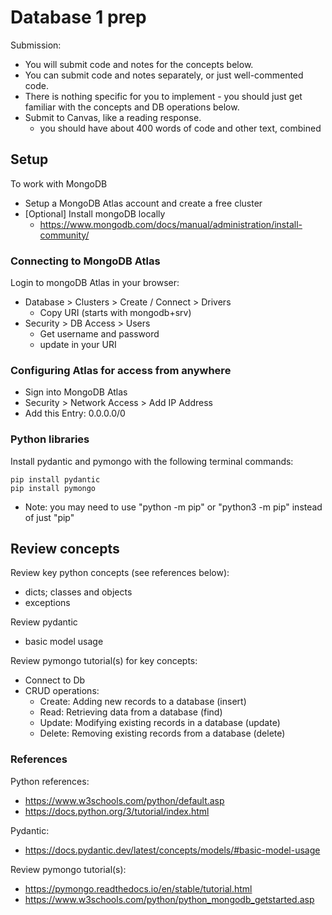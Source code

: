 # Database 1 prep

Submission:

- You will submit code and notes for the concepts below.
- You can submit code and notes separately, or just well-commented code.
- There is nothing specific for you to implement - you should just get familiar with the concepts and DB operations below.
- Submit to Canvas, like a reading response.  
    - you should have about 400 words of code and other text, combined

## Setup

To work with MongoDB

* Setup a MongoDB Atlas account and create a free cluster
* [Optional] Install mongoDB locally
    * https://www.mongodb.com/docs/manual/administration/install-community/

### Connecting to MongoDB Atlas

Login to mongoDB Atlas in your browser:

* Database > Clusters > Create / Connect > Drivers
    - Copy URI (starts with mongodb+srv)
* Security > DB Access > Users
    - Get username and password
    - update <password> in your URI

### Configuring Atlas for access from anywhere

* Sign into MongoDB Atlas
* Security > Network Access > Add IP Address
* Add this Entry: 0.0.0.0/0

### Python libraries

Install pydantic and pymongo with the following terminal commands:

```
pip install pydantic
pip install pymongo
```

* Note: you may need to use "python -m pip" or "python3 -m pip" instead of just "pip"

## Review concepts

Review key python concepts (see references below):   
- dicts; classes and objects
- exceptions

Review pydantic
- basic model usage

Review pymongo tutorial(s) for key concepts:
* Connect to Db
* CRUD operations: 
    - Create: Adding new records to a database (insert)
    - Read: Retrieving data from a database (find)
    - Update: Modifying existing records in a database (update)
    - Delete: Removing existing records from a database (delete)

### References

Python references:
* https://www.w3schools.com/python/default.asp
* https://docs.python.org/3/tutorial/index.html 

Pydantic:
* https://docs.pydantic.dev/latest/concepts/models/#basic-model-usage

Review pymongo tutorial(s):
- https://pymongo.readthedocs.io/en/stable/tutorial.html 
- https://www.w3schools.com/python/python_mongodb_getstarted.asp 